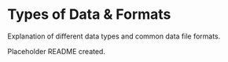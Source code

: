 # Types of Data & Formats

Explanation of different data types and common data file formats.

Placeholder README created.

